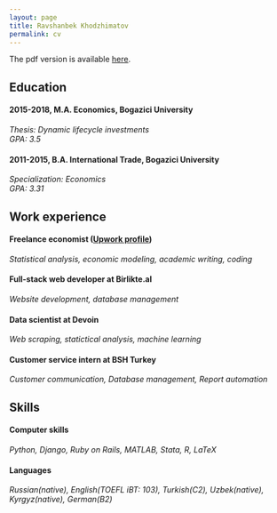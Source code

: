 ```yaml
---
layout: page
title: Ravshanbek Khodzhimatov
permalink: cv
---
```


The pdf version is available [here](/assets/cv.pdf).

## Education

#### 2015-2018, M.A. Economics, **Bogazici University**
_Thesis: Dynamic lifecycle investments_  
_GPA: 3.5_
#### 2011-2015, B.A. International Trade, **Bogazici University**
_Specialization: Economics_  
_GPA: 3.31_



## Work experience

#### Freelance economist ([Upwork profile](http://www.upwork.com/freelancers/~0162b27256ebe8d1db))
_Statistical analysis, economic modeling, academic writing, coding_
#### Full-stack web developer at **Birlikte.al**
_Website development, database management_  
#### Data scientist at **Devoin**
_Web scraping, statictical analysis, machine learning_  
#### Customer service intern at **BSH Turkey**
_Customer communication, Database management, Report automation_
## Skills
#### Computer skills
_Python, Django, Ruby on Rails, MATLAB, Stata, R, LaTeX_
#### Languages
_Russian(native), English(TOEFL iBT: 103), Turkish(C2), Uzbek(native), Kyrgyz(native), German(B2)_
